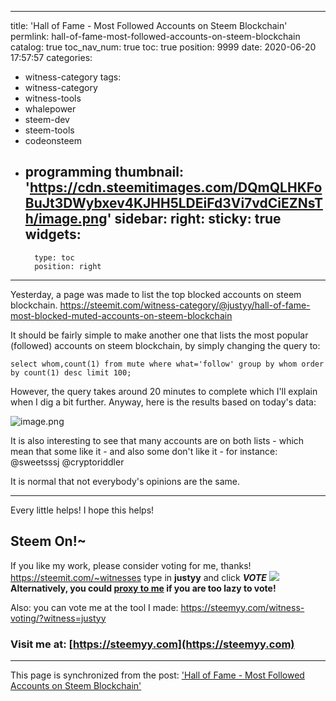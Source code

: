 
---
title: 'Hall of Fame - Most Followed Accounts on Steem Blockchain'
permlink: hall-of-fame-most-followed-accounts-on-steem-blockchain
catalog: true
toc_nav_num: true
toc: true
position: 9999
date: 2020-06-20 17:57:57
categories:
- witness-category
tags:
- witness-category
- witness-tools
- whalepower
- steem-dev
- steem-tools
- codeonsteem
- programming
thumbnail: 'https://cdn.steemitimages.com/DQmQLHKFoBuJt3DWybxev4KJHH5LDEiFd3Vi7vdCiEZNsTh/image.png'
sidebar:
    right:
        sticky: true
widgets:
    -
        type: toc
        position: right
---


Yesterday, a page was made to list the top blocked  accounts on steem blockchain.
https://steemit.com/witness-category/@justyy/hall-of-fame-most-blocked-muted-accounts-on-steem-blockchain

It should be fairly simple to make another one that lists the most popular (followed) accounts on steem blockchain, by simply changing the query to:

```
select whom,count(1) from mute where what='follow' group by whom order by count(1) desc limit 100;
```

However, the query takes around 20 minutes to complete which I'll explain when I dig a bit further. Anyway, here is the results based on today's data:

![image.png](https://cdn.steemitimages.com/DQmQLHKFoBuJt3DWybxev4KJHH5LDEiFd3Vi7vdCiEZNsTh/image.png)

It is also interesting to see that many accounts are on both lists - which mean that some like it - and also some don't like it - for instance: @sweetsssj @cryptoriddler 

It is normal that not everybody's opinions are the same.

<hr/>

Every little helps! I hope this helps!


**Steem On!~**
------------------

If you like my work, please consider voting for me, thanks!
https://steemit.com/~witnesses type in **justyy** and click ***VOTE***
![](https://steemyy.com/images/vote-for-justyy.jpg)
<BR/>
**Alternatively, you could [proxy to me](https://steemyy.com/witness-voting/?witness=justyy&action=proxy)  if you are too lazy to vote!**

Also: you can vote me at the tool I made:  https://steemyy.com/witness-voting/?witness=justyy

### Visit me at:  [https://steemyy.com](https://steemyy.com)

- - -

This page is synchronized from the post: ['Hall of Fame - Most Followed Accounts on Steem Blockchain'](https://steemit.com/@justyy/hall-of-fame-most-followed-accounts-on-steem-blockchain)
